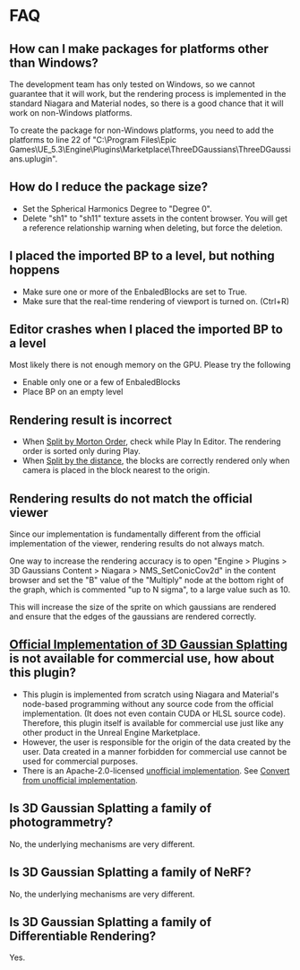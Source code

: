 # FAQ

## How can I make packages for platforms other than Windows?

The development team has only tested on Windows, so we cannot guarantee that it will work, but the rendering process is implemented in the standard Niagara and Material nodes, so there is a good chance that it will work on non-Windows platforms.  

To create the package for non-Windows platforms, you need to add the platforms to line 22 of "C:\Program Files\Epic Games\UE_5.3\Engine\Plugins\Marketplace\ThreeDGaussians\ThreeDGaussians.uplugin".

## How do I reduce the package size?

- Set the Spherical Harmonics Degree to "Degree 0".
- Delete "sh1" to "sh11" texture assets in the content browser.
  You will get a reference relationship warning when deleting, but force the deletion.

## I placed the imported BP to a level, but nothing hoppens

- Make sure one or more of the EnbaledBlocks are set to True.
- Make sure that the real-time rendering of viewport is turned on. (Ctrl+R)

## Editor crashes when I placed the imported BP to a level

Most likely there is not enough memory on the GPU. Please try the following

- Enable only one or a few of EnbaledBlocks
- Place BP on an empty level

## Rendering result is incorrect

- When [Split by Morton Order](../how-to-split/#split-by-morton-order), check while Play In Editor. The rendering order is sorted only during Play.
- When [Split by the distance](../how-to-split/#split-by-the-distance), the blocks are correctly rendered only when camera is placed in the block nearest to the origin.

## Rendering results do not match the official viewer

Since our implementation is fundamentally different from the official implementation of the viewer, rendering results do not always match.

One way to increase the rendering accuracy is to open "Engine > Plugins > 3D Gaussians Content > Niagara > NMS_SetConicCov2d" in the content browser and set the "B" value of the "Multiply" node at the bottom right of the graph, which is commented "up to N sigma", to a large value such as 10.

This will increase the size of the sprite on which gaussians are rendered and ensure that the edges of the gaussians are rendered correctly.

## [Official Implementation of 3D Gaussian Splatting](https://repo-sam.inria.fr/fungraph/3d-gaussian-splatting/) is not available for commercial use, how about this plugin?

- This plugin is implemented from scratch using Niagara and Material's node-based programming without any source code from the official implementation. (It does not even contain CUDA or HLSL source code).
  Therefore, this plugin itself is available for commercial use just like any other product in the Unreal Engine Marketplace.
- However, the user is responsible for the origin of the data created by the user. Data created in a manner forbidden for commercial use cannot be used for commercial purposes.
- There is an Apache-2.0-licensed [unofficial implementation](https://github.com/wanmeihuali/taichi_3d_gaussian_splatting). See [Convert from unofficial implementation](../how-to-unofficial).

## Is 3D Gaussian Splatting a family of photogrammetry?

No, the underlying mechanisms are very different.

## Is 3D Gaussian Splatting a family of NeRF?

No, the underlying mechanisms are very different.

## Is 3D Gaussian Splatting a family of Differentiable Rendering?

Yes.